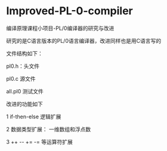 # Improved-PL-0-compiler
编译原理课程小项目-PL/0编译器的研究与改进

研究的是C语言版本的PL/0语言编译器，改进同样也是用C语言写的

文件结构如下：

pl0.h：头文件

pl0.c 源文件

all.pl0 测试文件


改进的功能如下

1 if-then-else 逻辑扩展

2 数据类型扩展： 一维数组和浮点数

3 ++ -- += -= 等运算符扩展
